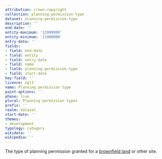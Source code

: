 ```yaml
---
attribution: crown-copyright
collection: planning-permission-type
dataset: planning-permission-type
description: ''
end-date: ''
entity-maximum: '11999999'
entity-minimum: '11900000'
entry-date: ''
fields:
- field: end-date
- field: entity
- field: entry-date
- field: name
- field: planning-permission-type
- field: start-date
key-field: ''
licence: ogl3
name: Planning permission type
paint-options: ''
phase: live
plural: Planning permission types
prefix: ''
realm: dataset
start-date: ''
themes:
- development
typology: category
wikidata: ''
wikipedia: ''
---
```


The type of planning permission granted for a [brownfield land](/dataset/brownfield-land) or other site.

